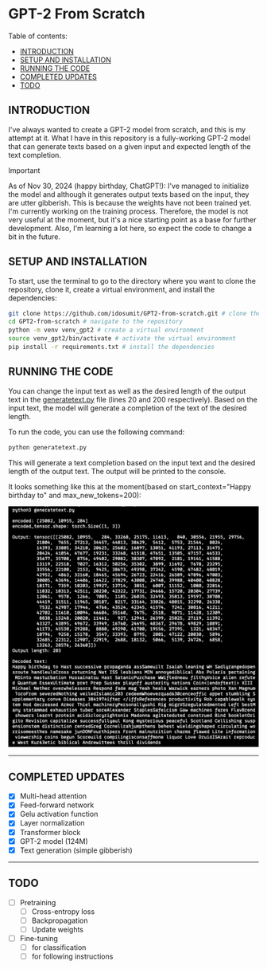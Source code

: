 # GPT-2 From Scratch

Table of contents:

- [INTRODUCTION](#introduction)
- [SETUP AND INSTALLATION](#setup-and-installation)
- [RUNNING THE CODE](#running-the-code)
- [COMPLETED UPDATES](#completed-updates)
- [TODO](#todo)

## INTRODUCTION

I've always wanted to create a GPT-2 model from scratch, and this is my attempt at it. What I have in this repository is a fully-working GPT-2 model that can generate texts based on a given input and expected length of the text completion.

> [!IMPORTANT]
> As of Nov 30, 2024 (happy birthday, ChatGPT!):
> I've managed to initialize the model and although it generates output texts based on the input, they are utter gibberish. This is because the weights have not been trained yet. I'm currently working on the training process. Therefore, the model is not very useful at the moment, but it's a nice starting point as a base for further development. Also, I'm learning a lot here, so expect the code to change a bit in the future.

## SETUP AND INSTALLATION

To start, use the terminal to go to the directory where you want to clone the repository, clone it, create a virtual environment, and install the dependencies:

```bash
git clone https://github.com/idosumit/GPT2-from-scratch.git # clone the repository
cd GPT2-from-scratch # navigate to the repository
python -m venv venv_gpt2 # create a virtual environment
source venv_gpt2/bin/activate # activate the virtual environment
pip install -r requirements.txt # install the dependencies
```

## RUNNING THE CODE

You can change the input text as well as the desired length of the output text in the [generatetext.py](./generatetext.py) file (lines 20 and 200 respectively). Based on the input text, the model will generate a completion of the text of the desired length.

To run the code, you can use the following command:

```python
python generatetext.py
```

This will generate a text completion based on the input text and the desired length of the output text. The output will be printed to the console.

It looks something like this at the moment(based on start_context="Happy birthday to" and max_new_tokens=200):

![generatedtext](./assets/gibberish.png)

---

## COMPLETED UPDATES

- [x] Multi-head attention
- [x] Feed-forward network
- [x] Gelu activation function
- [x] Layer normalization
- [x] Transformer block
- [x] GPT-2 model (124M)
- [x] Text generation (simple gibberish)

---

## TODO

- [ ] Pretraining
  - [ ] Cross-entropy loss
  - [ ] Backpropagation
  - [ ] Update weights
- [ ] Fine-tuning
  - [ ] for classification
  - [ ] for following instructions
